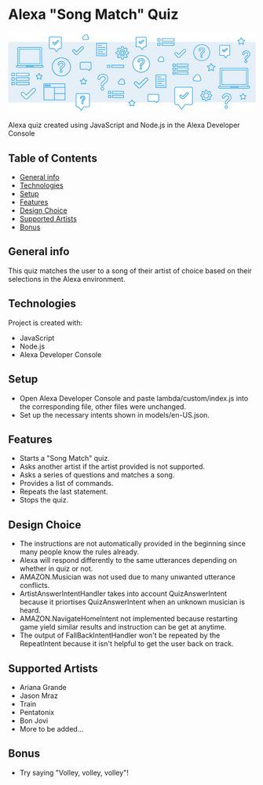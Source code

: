 # Alexa "Song Match" Quiz
![](images/ReadMeBanner.png)

Alexa quiz created using JavaScript and Node.js in the Alexa Developer Console

## Table of Contents
* [General info](#general-info)
* [Technologies](#technologies)
* [Setup](#setup)
* [Features](#features)
* [Design Choice](#design-choice)
* [Supported Artists](#supported-artist)
* [Bonus](#bonus)

## General info
This quiz matches the user to a song of their artist of choice based on their selections in the Alexa environment.

## Technologies
Project is created with:
* JavaScript
* Node.js
* Alexa Developer Console

## Setup
* Open Alexa Developer Console and paste lambda/custom/index.js into the corresponding file, other files were unchanged.
* Set up the necessary intents shown in models/en-US.json.

## Features
* Starts a "Song Match" quiz.
* Asks another artist if the artist provided is not supported.
* Asks a series of questions and matches a song.
* Provides a list of commands.
* Repeats the last statement.
* Stops the quiz.

## Design Choice
* The instructions are not automatically provided in the beginning since many people know the rules already.
* Alexa will respond differently to the same utterances depending on whether in quiz or not.
* AMAZON.Musician was not used due to many unwanted utterance conflicts.
* ArtistAnswerIntentHandler takes into account QuizAnswerIntent because it priortises QuizAnswerIntent when an unknown musician is heard.
* AMAZON.NavigateHomeIntent not implemented because restarting game yield similar results and instruction can be get at anytime.
* The output of FallBackIntentHandler won't be repeated by the RepeatIntent because it isn't helpful to get the user back on track.

## Supported Artists
* Ariana Grande
* Jason Mraz
* Train
* Pentatonix
* Bon Jovi
* More to be added...

## Bonus
* Try saying "Volley, volley, volley"!
